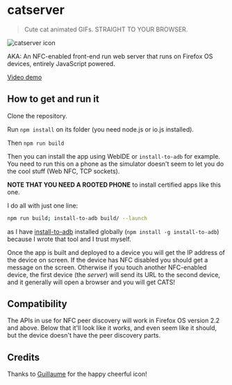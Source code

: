 # catserver

> Cute cat animated GIFs. STRAIGHT TO YOUR BROWSER.

![catserver icon](./src/img/icons/256.png)

AKA: An NFC-enabled front-end run web server that runs on Firefox OS devices, entirely JavaScript powered.

[Video demo](https://www.youtube.com/watch?v=uAThqeOi0yw)

## How to get and run it

Clone the repository.

Run `npm install` on its folder (you need node.js or io.js installed).

Then `npm run build`

Then you can install the app using WebIDE or `install-to-adb` for example. You need to run this on a phone as the simulator doesn't seem to let you do the cool stuff (Web NFC, TCP sockets).

**NOTE THAT YOU NEED A ROOTED PHONE** to install certified apps like this one.

I do all with just one line:

```bash
npm run build; install-to-adb build/ --launch
```

as I have [install-to-adb](https://github.com/sole/install-to-adb) installed globally (`npm install -g install-to-adb`) because I wrote that tool and I trust myself.

<!--
Actually, TODO: does the simulator let you open sockets?
-->

Once the app is built and deployed to a device you will get the IP address of the device on screen. If the device has NFC disabled you should get a message on the screen. Otherwise if you touch another NFC-enabled device, the first device (the *server*) will send its URL to the second device, and it generally will open a browser and you will get CATS!

## Compatibility

The APIs in use for NFC peer discovery will work in Firefox OS version 2.2 and above. Below that it'll look like it works, and even seem like it should, but the device doesn't have the peer discovery parts.

## Credits

Thanks to [Guillaume](http://github.com/gmarty) for the happy cheerful icon!
